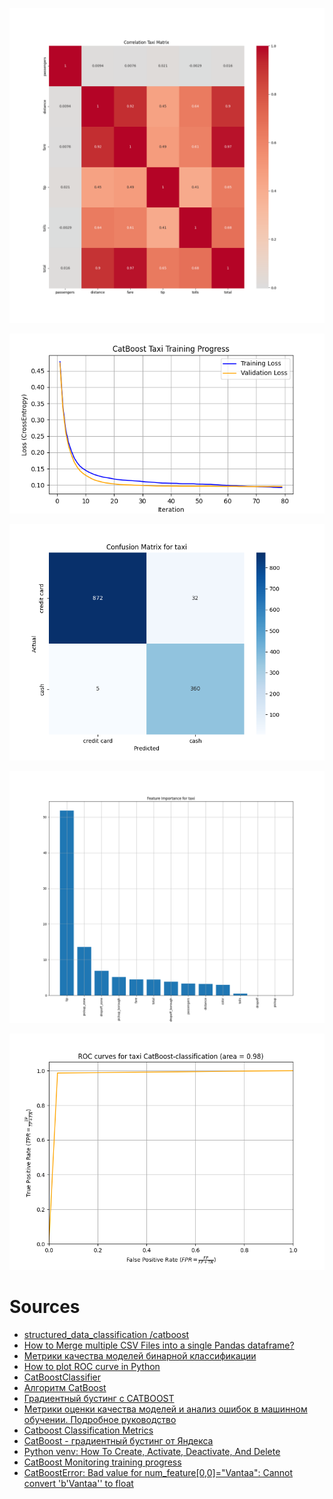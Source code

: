 ![](https://raw.githubusercontent.com/tonypithony/taxi.csv_pandas_and_catboost/main/corr_taxi_matrix.png)

![](https://raw.githubusercontent.com/tonypithony/taxi.csv_pandas_and_catboost/main/Training_Progress_Taxi_Matrix.png)

![](https://raw.githubusercontent.com/tonypithony/taxi.csv_pandas_and_catboost/main/Confusion_Taxi_Matrix.png)

![](https://raw.githubusercontent.com/tonypithony/taxi.csv_pandas_and_catboost/main/Feature_taxi.png)

![](https://raw.githubusercontent.com/tonypithony/taxi.csv_pandas_and_catboost/main/ROC-taxi.png)

# Sources
 
* [structured_data_classification /catboost](https://github.com/unton3ton/structured_data_classification/tree/main/catboost)
* [How to Merge multiple CSV Files into a single Pandas dataframe?](https://www.geeksforgeeks.org/how-to-merge-multiple-csv-files-into-a-single-pandas-dataframe/)
* [Метрики качества моделей бинарной классификации](https://loginom.ru/blog/classification-quality)
* [How to plot ROC curve in Python](https://www.geeksforgeeks.org/how-to-plot-roc-curve-in-python/)
* [CatBoostClassifier](https://catboost.ai/en/docs/concepts/python-reference_catboostclassifier)
* [Алгоритм CatBoost](https://habr.com/ru/companies/ods/articles/645887/)
* [Градиентный бустинг с CATBOOST](https://habr.com/ru/articles/594077/)
* [Метрики оценки качества моделей и анализ ошибок в машинном обучении. Подробное руководство](https://habr.com/ru/articles/821547/#classification_metrics)
* [Catboost Classification Metrics](https://www.geeksforgeeks.org/catboost-classification-metrics/)
* [CatBoost - градиентный бустинг от Яндекса](https://www.youtube.com/watch?v=UYDwhuyWYSo&t=1281s)
* [Python venv: How To Create, Activate, Deactivate, And Delete](https://python.land/virtual-environments/virtualenv)
* [CatBoost Monitoring training progress](https://www.geeksforgeeks.org/catboost-monitoring-training-progress/)
* [CatBoostError: Bad value for num_feature[0,0]="Vantaa": Cannot convert 'b'Vantaa'' to float](https://github.com/catboost/catboost/issues/934)
